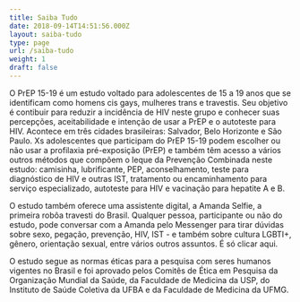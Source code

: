 ```yaml
---
title: Saiba Tudo
date: 2018-09-14T14:51:56.000Z
layout: saiba-tudo
type: page
url: /saiba-tudo
weight: 1
draft: false
---
```

O PrEP 15-19 é um estudo voltado para adolescentes de 15 a 19 anos que se identificam como homens cis gays, mulheres trans e travestis. Seu objetivo é contibuir para reduzir a incidência de HIV neste grupo e conhecer suas percepções, aceitabilidade e intenção de usar a PrEP e o autoteste para HIV. Acontece em três cidades brasileiras: Salvador, Belo Horizonte e São Paulo. Xs adolescentes que participam do PrEP 15-19 podem escolher ou não usar a profilaxia pré-exposição (PrEP) e também têm acesso a vários outros métodos que compõem o leque da Prevenção Combinada neste estudo: camisinha, lubrificante, PEP, aconselhamento, teste para diagnóstico de HIV e outras IST, tratamento ou encaminhamento para serviço especializado, autoteste para HIV e vacinação para hepatite A e B.

O estudo também oferece uma assistente digital, a Amanda Selfie, a primeira robôa travesti do Brasil. Qualquer pessoa, participante ou não do estudo, pode conversar com a Amanda pelo Messenger para tirar dúvidas sobre sexo, pegação, prevenção, HIV, IST - e também sobre cultura LGBTI+, gênero, orientação sexual, entre vários outros assuntos. É só clicar aqui.

O estudo segue as normas éticas para a pesquisa com seres humanos vigentes no Brasil e foi aprovado pelos Comitês de Ética em Pesquisa da Organização Mundial da Saúde, da Faculdade de Medicina da USP, do Instituto de Saúde Coletiva da UFBA e da Faculdade de Medicina da UFMG.
